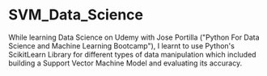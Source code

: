 # SVM_Data_Science

While learning Data Science on Udemy with Jose Portilla ("Python For Data Science and Machine Learning Bootcamp"), I learnt to use Python's ScikitLearn Library for different types of data manipulation which included building a Support Vector Machine Model and evaluating its accuracy. 
